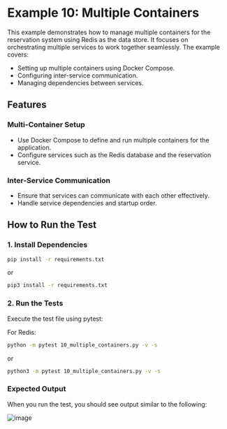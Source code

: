 # Example 10: Multiple Containers

This example demonstrates how to manage multiple containers for the reservation system using Redis as the data store. It focuses on orchestrating multiple services to work together seamlessly. The example covers:

- Setting up multiple containers using Docker Compose.
- Configuring inter-service communication.
- Managing dependencies between services.

## Features

### Multi-Container Setup

- Use Docker Compose to define and run multiple containers for the application.
- Configure services such as the Redis database and the reservation service.

### Inter-Service Communication

- Ensure that services can communicate with each other effectively.
- Handle service dependencies and startup order.

## How to Run the Test

### 1. Install Dependencies
```bash
pip install -r requirements.txt
```
or
```bash
pip3 install -r requirements.txt
```

### 2. Run the Tests

Execute the test file using pytest:

For Redis:
```bash
python -m pytest 10_multiple_containers.py -v -s
```

or
```bash
python3 -m pytest 10_multiple_containers.py -v -s
```

### Expected Output

When you run the test, you should see output similar to the following:

![image](https://github.com/user-attachments/assets/9a3197ee-d4c6-47ea-8571-344a7e8ba60d)

